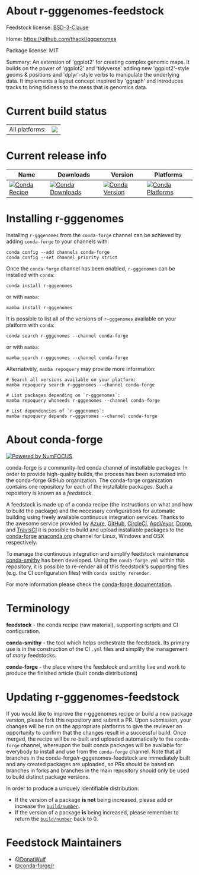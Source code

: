 About r-gggenomes-feedstock
===========================

Feedstock license: [BSD-3-Clause](https://github.com/conda-forge/r-gggenomes-feedstock/blob/main/LICENSE.txt)

Home: https://github.com/thackl/gggenomes

Package license: MIT

Summary: An extension of 'ggplot2' for creating complex genomic maps. It builds on the power of 'ggplot2' and 'tidyverse' adding new 'ggplot2'-style geoms & positions and 'dplyr'-style verbs to manipulate the underlying data. It implements a layout concept inspired by 'ggraph' and introduces tracks to bring tidiness to the mess that is genomics data.

Current build status
====================


<table><tr><td>All platforms:</td>
    <td>
      <a href="https://dev.azure.com/conda-forge/feedstock-builds/_build/latest?definitionId=23202&branchName=main">
        <img src="https://dev.azure.com/conda-forge/feedstock-builds/_apis/build/status/r-gggenomes-feedstock?branchName=main">
      </a>
    </td>
  </tr>
</table>

Current release info
====================

| Name | Downloads | Version | Platforms |
| --- | --- | --- | --- |
| [![Conda Recipe](https://img.shields.io/badge/recipe-r--gggenomes-green.svg)](https://anaconda.org/conda-forge/r-gggenomes) | [![Conda Downloads](https://img.shields.io/conda/dn/conda-forge/r-gggenomes.svg)](https://anaconda.org/conda-forge/r-gggenomes) | [![Conda Version](https://img.shields.io/conda/vn/conda-forge/r-gggenomes.svg)](https://anaconda.org/conda-forge/r-gggenomes) | [![Conda Platforms](https://img.shields.io/conda/pn/conda-forge/r-gggenomes.svg)](https://anaconda.org/conda-forge/r-gggenomes) |

Installing r-gggenomes
======================

Installing `r-gggenomes` from the `conda-forge` channel can be achieved by adding `conda-forge` to your channels with:

```
conda config --add channels conda-forge
conda config --set channel_priority strict
```

Once the `conda-forge` channel has been enabled, `r-gggenomes` can be installed with `conda`:

```
conda install r-gggenomes
```

or with `mamba`:

```
mamba install r-gggenomes
```

It is possible to list all of the versions of `r-gggenomes` available on your platform with `conda`:

```
conda search r-gggenomes --channel conda-forge
```

or with `mamba`:

```
mamba search r-gggenomes --channel conda-forge
```

Alternatively, `mamba repoquery` may provide more information:

```
# Search all versions available on your platform:
mamba repoquery search r-gggenomes --channel conda-forge

# List packages depending on `r-gggenomes`:
mamba repoquery whoneeds r-gggenomes --channel conda-forge

# List dependencies of `r-gggenomes`:
mamba repoquery depends r-gggenomes --channel conda-forge
```


About conda-forge
=================

[![Powered by
NumFOCUS](https://img.shields.io/badge/powered%20by-NumFOCUS-orange.svg?style=flat&colorA=E1523D&colorB=007D8A)](https://numfocus.org)

conda-forge is a community-led conda channel of installable packages.
In order to provide high-quality builds, the process has been automated into the
conda-forge GitHub organization. The conda-forge organization contains one repository
for each of the installable packages. Such a repository is known as a *feedstock*.

A feedstock is made up of a conda recipe (the instructions on what and how to build
the package) and the necessary configurations for automatic building using freely
available continuous integration services. Thanks to the awesome service provided by
[Azure](https://azure.microsoft.com/en-us/services/devops/), [GitHub](https://github.com/),
[CircleCI](https://circleci.com/), [AppVeyor](https://www.appveyor.com/),
[Drone](https://cloud.drone.io/welcome), and [TravisCI](https://travis-ci.com/)
it is possible to build and upload installable packages to the
[conda-forge](https://anaconda.org/conda-forge) [anaconda.org](https://anaconda.org/)
channel for Linux, Windows and OSX respectively.

To manage the continuous integration and simplify feedstock maintenance
[conda-smithy](https://github.com/conda-forge/conda-smithy) has been developed.
Using the ``conda-forge.yml`` within this repository, it is possible to re-render all of
this feedstock's supporting files (e.g. the CI configuration files) with ``conda smithy rerender``.

For more information please check the [conda-forge documentation](https://conda-forge.org/docs/).

Terminology
===========

**feedstock** - the conda recipe (raw material), supporting scripts and CI configuration.

**conda-smithy** - the tool which helps orchestrate the feedstock.
                   Its primary use is in the construction of the CI ``.yml`` files
                   and simplify the management of *many* feedstocks.

**conda-forge** - the place where the feedstock and smithy live and work to
                  produce the finished article (built conda distributions)


Updating r-gggenomes-feedstock
==============================

If you would like to improve the r-gggenomes recipe or build a new
package version, please fork this repository and submit a PR. Upon submission,
your changes will be run on the appropriate platforms to give the reviewer an
opportunity to confirm that the changes result in a successful build. Once
merged, the recipe will be re-built and uploaded automatically to the
`conda-forge` channel, whereupon the built conda packages will be available for
everybody to install and use from the `conda-forge` channel.
Note that all branches in the conda-forge/r-gggenomes-feedstock are
immediately built and any created packages are uploaded, so PRs should be based
on branches in forks and branches in the main repository should only be used to
build distinct package versions.

In order to produce a uniquely identifiable distribution:
 * If the version of a package **is not** being increased, please add or increase
   the [``build/number``](https://docs.conda.io/projects/conda-build/en/latest/resources/define-metadata.html#build-number-and-string).
 * If the version of a package **is** being increased, please remember to return
   the [``build/number``](https://docs.conda.io/projects/conda-build/en/latest/resources/define-metadata.html#build-number-and-string)
   back to 0.

Feedstock Maintainers
=====================

* [@DonatWulf](https://github.com/DonatWulf/)
* [@conda-forge/r](https://github.com/orgs/conda-forge/teams/r/)

